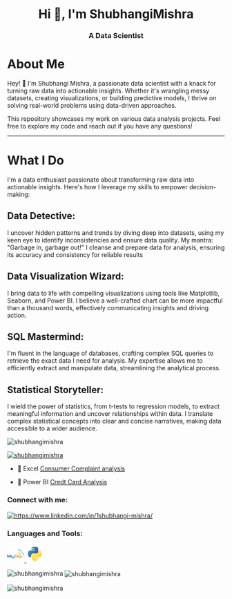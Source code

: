<h1 align="center">Hi 👋, I'm ShubhangiMishra</h1>
<h3 align="center">A Data Scientist</h3>


# About Me

Hey! 👋 I'm Shubhangi Mishra, a passionate data scientist with a knack for turning raw data into actionable insights. 
Whether it's wrangling messy datasets, creating visualizations, or building predictive models, I thrive on solving real-world problems using data-driven approaches.

This repository showcases my work on various data analysis projects. Feel free to explore my code and reach out if you have any questions!

---
# What I Do
I'm a data enthusiast passionate about transforming raw data into actionable insights.  Here's how I leverage my skills to empower decision-making:

## Data Detective:

I uncover hidden patterns and trends by diving deep into datasets, using my keen eye to identify inconsistencies and ensure data quality. My mantra: "Garbage in, garbage out!"
I cleanse and prepare data for analysis, ensuring its accuracy and consistency for reliable results
## Data Visualization Wizard:

I bring data to life with compelling visualizations using tools like Matplotlib, Seaborn, and Power BI.
I believe a well-crafted chart can be more impactful than a thousand words, effectively communicating insights and driving action.
## SQL Mastermind:

I'm fluent in the language of databases, crafting complex SQL queries to retrieve the exact data I need for analysis.
My expertise allows me to efficiently extract and manipulate data, streamlining the analytical process.

## Statistical Storyteller:

I wield the power of statistics, from t-tests to regression models, to extract meaningful information and uncover relationships within data.
I translate complex statistical concepts into clear and concise narratives, making data accessible to a wider audience.

<p align="left"> <img src="https://komarev.com/ghpvc/?username=shubhangimishra&label=Profile%20views&color=0e75b6&style=flat" alt="shubhangimishra" /> </p>

<p align="left"> <a href="https://github.com/ryo-ma/github-profile-trophy"><img src="https://github-profile-trophy.vercel.app/?username=shubhangimishra" alt="shubhangimishra" /></a> </p>

- 🔭 Excel [Consumer Complaint analysis](https://github.com/1shubhangimishra/EXCEL-PROJECTS.git)

- 👯 Power BI [Credt Card Analysis](https://github.com/1shubhangimishra/Power-BI-Projects.git)

<h3 align="left">Connect with me:</h3>
<p align="left">
<a href="https://linkedin.com/in/https://www.linkedin.com/in/1shubhangi-mishra/" target="blank"><img align="center" src="https://raw.githubusercontent.com/rahuldkjain/github-profile-readme-generator/master/src/images/icons/Social/linked-in-alt.svg" alt="https://www.linkedin.com/in/1shubhangi-mishra/" height="30" width="40" /></a>
</p>

<h3 align="left">Languages and Tools:</h3>
<p align="left"> <a href="https://www.mysql.com/" target="_blank" rel="noreferrer"> <img src="https://raw.githubusercontent.com/devicons/devicon/master/icons/mysql/mysql-original-wordmark.svg" alt="mysql" width="40" height="40"/> </a> <a href="https://www.python.org" target="_blank" rel="noreferrer"> <img src="https://raw.githubusercontent.com/devicons/devicon/master/icons/python/python-original.svg" alt="python" width="40" height="40"/> </a> </p>

<p><img align="left" src="https://github-readme-stats.vercel.app/api/top-langs?username=shubhangimishra&show_icons=true&locale=en&layout=compact" alt="shubhangimishra" /></p>

<p>&nbsp;<img align="center" src="https://github-readme-stats.vercel.app/api?username=shubhangimishra&show_icons=true&locale=en" alt="shubhangimishra" /></p>

<p><img align="center" src="https://github-readme-streak-stats.herokuapp.com/?user=shubhangimishra&" alt="shubhangimishra" /></p>

